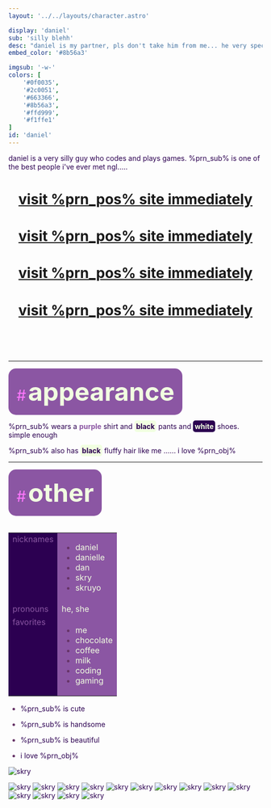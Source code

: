 ```yaml
---
layout: '../../layouts/character.astro'

display: 'daniel'
sub: 'silly blehh'
desc: "daniel is my partner, pls don't take him from me... he very special to me.... (i only made the design, keep this in mind)"
embed_color: '#8b56a3'

imgsub: '-w-'
colors: [
    '#0f0035',
    '#2c0051',
    '#663366',
    '#8b56a3',
    '#ffd999',
    '#f1ffe1'
]
id: 'daniel'
---
```

<style>
    :root {
        --col-bg: #ffccee;
        --col-char-bg: #636;

        --col-bright: #f1ffe1;
        --col-light: #ff77ff;
        --col-main: #8b56a3;
        --col-dim: #636;
        --col-dark: #2c0051;

        --col-link: var(--col-main);
        --col-link-hover: var(--col-light);

        --header-color: var(--col-dark);
        --header-logo-color-1: var(--col-bright);
        --header-logo-color-2: var(--col-main);
    }

    html {
        color: var(--col-dark);
    }

    i {
        text-decoration: italic;
        color: var(--col-dim);
    }

    .white {
        color: var(--col-bright);
        background-color: var(--col-dark);
        padding: 3px;
        border-radius: 5px;
    }

    .black {
        color: var(--col-dark);
        background-color: var(--col-bright);
        padding: 3px;
        border-radius: 5px;
    }

    li::marker {
        color: var(--col-dim);  
    }

    table {
        color: var(--col-bright);
    }

    td {
        background-color: var(--col-main);
    }

    td.name {
        background-color: var(--col-dark);
        color: var(--col-main);
        box-shadow: unset;
        align-content: start;
    }

</style>

daniel is a very silly guy who codes and plays games. %prn_sub% is one of the best people i've ever met ngl.....

<h1 style="text-align: center;"><a href="https://skruyo.com" target="_blank">visit %prn_pos% site immediately</a></h1>
<h1 style="text-align: center;"><a href="https://skruyo.com" target="_blank">visit %prn_pos% site immediately</a></h1>
<h1 style="text-align: center;"><a href="https://skruyo.com" target="_blank">visit %prn_pos% site immediately</a></h1>
<h1 style="text-align: center;"><a href="https://skruyo.com" target="_blank">visit %prn_pos% site immediately</a></h1>

<br>
<br>
<br>
<hr>
<section id="appearance" style="text-align: left">

<div style="background-color: var(--col-main); padding: 16px; border-radius: 15px; width: fit-content;">
<a style="text-decoration: none;" href="#appearance">
<span style="font-size: 30px; color: var(--col-light)">#</span>
<span style="font-weight: bolder; font-size: 50px; margin: 0; margin-top: 30px; color: var(--col-bright)">
appearance
</span>
</a>
</div>

%prn_sub% wears a <span style="color: var(--col-main);">**purple**</span> shirt and <span class="black">**black**</span> pants and <span class="white">**white**</span> shoes. simple enough

%prn_sub% also has <span class="black">**black**</span> fluffy hair like me ...... i love %prn_obj%

</section>

<hr>
<section id="other" style="text-align: left">

<div style="background-color: var(--col-main); padding: 16px; border-radius: 15px; width: fit-content;">
<a style="text-decoration: none;" href="#other">
<span style="font-size: 30px; color: var(--col-light)">#</span>
<span style="font-weight: bolder; font-size: 50px; margin: 0; margin-top: 30px; color: var(--col-bright)">
other
</span>
</a>
</div>

<br>
<table>

<tr>
    <td class="name">nicknames</td>
    <td>

- daniel
- danielle
- dan
- skry
- skruyo

</td>
</tr>

<tr>
    <td class="name">pronouns</td>
    <td>he, she</td>
</tr>

<tr>
    <td class="name">favorites</td>
    <td>

- me
- chocolate
- coffee
- milk
- coding
- gaming

</td>
</tr>

</table>

- %prn_sub% is cute

- %prn_sub% is handsome

- %prn_sub% is beautiful

- i love %prn_obj%


![skry](/characters/daniel/skry.png)

</section>


![skry](/characters/daniel/skry.png)
![skry](/characters/daniel/skry.png)
![skry](/characters/daniel/skry.png)
![skry](/characters/daniel/skry.png)
![skry](/characters/daniel/skry.png)
![skry](/characters/daniel/skry.png)
![skry](/characters/daniel/skry.png)
![skry](/characters/daniel/skry.png)
![skry](/characters/daniel/skry.png)
![skry](/characters/daniel/skry.png)
![skry](/characters/daniel/skry.png)
![skry](/characters/daniel/skry.png)
![skry](/characters/daniel/skry.png)
![skry](/characters/daniel/skry.png)

<script>
    function getPrn(id) {
        var fuck = 'he,she';
        if (id == 'pos') fuck='his,her';
        if (id == 'obj') fuck='him,her';
        return fuck.split(',')[(Math.random() > 0.3) ? 0 : 1];
    }

    var allElements = document.getElementById('content').getElementsByTagName("*");
    for(var i = 0; i < allElements.length; i++) {
        var text = allElements[i].innerHTML;
        if (text.includes('%prn_')) {
            allElements[i].innerHTML = allElements[i].innerHTML
            .replace('%prn_pos%', getPrn('pos'))
            .replace('%prn_sub%', getPrn('sub'))
            .replace('%prn_obj%', getPrn('obj'));
        }
    }
</script>